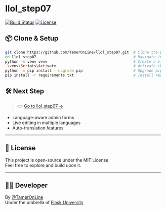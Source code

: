 # llol_step07


[![Build Status](...)](link) [![License](...)](link)


## 📦 Clone & Setup

```bash
git clone https://github.com/TamerOnLine/llol_step07.git  # Clone the project repository from GitHub
cd llol_step07                                            # Navigate into the project directory
python -m venv venv                                       # Create a virtual environment named 'venv'
.\venv\Scripts\Activate                                   # Activate the virtual environment (Windows CMD)
python -m pip install --upgrade pip                       # Upgrade pip to the latest version
pip install -r requirements.txt                           # Install required packages listed in requirements.txt
```





## 🛠️ Next Step

> 👉 [Go to llol_step07 →](https://github.com/TamerOnLine/llol_step07)

- Language-aware admin forms
- Live editing in multiple languages
- Auto-translation features

---

## 📜 License

This project is open-source under the MIT License.  
Feel free to explore and build upon it.

---

## 👨‍💻 Developer

By [@TamerOnLine](https://github.com/TamerOnLine)  
Under the umbrella of [Flask University](https://github.com/Flask-University)
